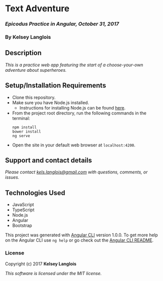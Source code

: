 # Text Adventure

### _Epicodus Practice in Angular, October 31, 2017_

### By Kelsey Langlois

## Description

_This is a practice web app featuring the start of a choose-your-own adventure about superheroes._

## Setup/Installation Requirements

* Clone this repository.
* Make sure you have Node.js installed.
    * Instructions for installing Node.js can be found [here](https://www.learnhowtoprogram.com/javascript/getting-started-with-javascript-2f9a73dc-b7f5-4a22-9101-e69d49f552ac/installing-node-js).
* From the project root directory, run the following commands in the terminal:
  ```
  npm install
  bower install
  ng serve
  ```
* Open the site in your default web browser at ```localhost:4200```.
  
## Support and contact details

_Please contact [kels.langlois@gmail.com](mailto:kels.langlois@gmail.com) with questions, comments, or issues._

## Technologies Used

* JavaScript
* TypeScript
* Node.js
* Angular
* Bootstrap

This project was generated with [Angular CLI](https://github.com/angular/angular-cli) version 1.0.0. To get more help on the Angular CLI use `ng help` or go check out the [Angular CLI README](https://github.com/angular/angular-cli/blob/master/README.md).

### License

Copyright (c) 2017 **Kelsey Langlois**

*This software is licensed under the MIT license.*
